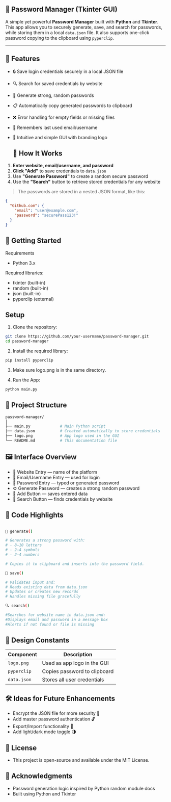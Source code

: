 ## 🔐 Password Manager (Tkinter GUI)
A simple yet powerful **Password Manager** built with **Python** and **Tkinter**. This app allows you to securely generate, save, and search for passwords, while storing them in a local `data.json` file. It also supports one-click password copying to the clipboard using `pyperclip`.

---

## 📌 Features

- 🔒 Save login credentials securely in a local JSON file  
- 🔍 Search for saved credentials by website  
- 🔐 Generate strong, random passwords  
- 📋 Automatically copy generated passwords to clipboard  
- ❌ Error handling for empty fields or missing files  
- 🧠 Remembers last used email/username  
- 🎨 Intuitive and simple GUI with branding logo

  ## 🧠 How It Works

1. **Enter website, email/username, and password**  
2. **Click "Add"** to save credentials to `data.json`  
3. Use **"Generate Password"** to create a random secure password  
4. Use the **"Search"** button to retrieve stored credentials for any website  

> The passwords are stored in a nested JSON format, like this:
```json
{
  "Github.com": {
    "email": "user@example.com",
    "password": "securePass123!"
  }
}
```

## 🚀 Getting Started

Requirements

- Python 3.x

Required libraries:

- tkinter (built-in)
- random (built-in)
- json (built-in)
- pyperclip (external)

## Setup
1.  Clone the repository:
   
   ```bash
   git clone https://github.com/your-username/password-manager.git
   cd password-manager
   ```
2.  Install the required library:
   
   ```bash
 pip install pyperclip
   ```

3.  Make sure logo.png is in the same directory.

4.  Run the App:
   ```bash
   python main.py
  ```

## 📁 Project Structure
 ```bash
password-manager/
│
├── main.py             # Main Python script
├── data.json           # Created automatically to store credentials
├── logo.png            # App logo used in the GUI
└── README.md           # This documentation file
```

## 🖼️ Interface Overview

- 📝 Website Entry — name of the platform
- 📧 Email/Username Entry — used for login
- 🔑 Password Entry — typed or generated password
- ⚙️ Generate Password — creates a strong random password
- 💾 Add Button — saves entered data
- 🔎 Search Button — finds credentials by website

## 📃 Code Highlights

```bash

🔐 generate()

# Generates a strong password with:
# - 8–10 letters
# - 2–4 symbols
# - 2–4 numbers

# Copies it to clipboard and inserts into the password field.
```

```bash
💾 save()

# Validates input and:
# Reads existing data from data.json
# Updates or creates new records
# Handles missing file gracefully
```

```bash
🔍 search()

#Searches for website name in data.json and:
#Displays email and password in a message box
#Alerts if not found or file is missing
```
## 🎨 Design Constants

| Component   | Description                  |
| ----------- | ---------------------------- |
| `logo.png`  | Used as app logo in the GUI  |
| `pyperclip` | Copies password to clipboard |
| `data.json` | Stores all user credentials  |

## 🛠️ Ideas for Future Enhancements

- Encrypt the JSON file for more security 🔐
- Add master password authentication 🔓
- Export/Import functionality 📁
- Add light/dark mode toggle 🌗

## 📄 License
- This project is open-source and available under the MIT License.

## 🙌 Acknowledgments
- Password generation logic inspired by Python random module docs
- Built using Python and Tkinter



